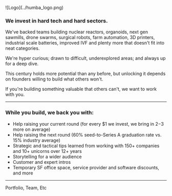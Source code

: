 <meta name="twitter:card" content="summary_large_image" />
<meta name="twitter:site" content="@humbavc" />
<meta name="twitter:image" content="https://humbaventures.com/twitter_card.png" />
<link rel="stylesheet" type="text/css" href="https://lpolovets.github.io/style.css">
<a href="#top"></a>
![Logo](../humba_logo.png)

### We invest in hard tech and hard sectors. 

We've backed teams building nuclear reactors, organoids, next gen sawmills, drone swarms, surgical robots, farm automation, 3D printers, industrial scale batteries, improved IVF and plenty more that doesn't fit into neat categories.

We're hyper curious; drawn to difficult, underexplored areas; and always up for a deep dive.

This century holds more potential than any before, but unlocking it depends on founders willing to build what others won't.

If you're building something valuable that others can't, we want to work with you.

<hr>

### While you build, we back you with:

* Help raising your current round (for every $1 we invest, we bring in $2-$3 more on average)
* Help raising the next round (60% seed-to-Series A graduation rate vs. 15% industry average)
* Strategic and tactical tips learned from working with 150+ companies and 10+ unicorns over 12+ years
* Storytelling for a wider audience
* Customer and expert intros
* Temporary SF office space, service provider and software discounts, and more

<hr>
Portfolio, Team, Etc
